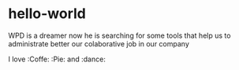 # hello-world
WPD is a dreamer now he is searching for some tools that help us to administrate better our colaborative job in our company 

I love :Coffe: :Pie: and :dance:
